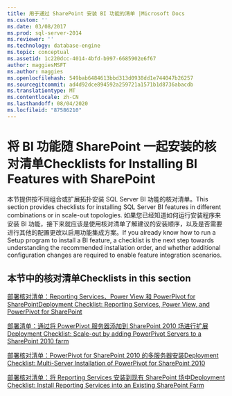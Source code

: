 ```yaml
---
title: 用于通过 SharePoint 安装 BI 功能的清单 |Microsoft Docs
ms.custom: ''
ms.date: 03/08/2017
ms.prod: sql-server-2014
ms.reviewer: ''
ms.technology: database-engine
ms.topic: conceptual
ms.assetid: 1c220dcc-4014-4bfd-b997-6685902e6f67
author: maggiesMSFT
ms.author: maggies
ms.openlocfilehash: 549bab6484613bbd313d0938dd1e744047b26257
ms.sourcegitcommit: ad4d92dce894592a259721a1571b1d8736abacdb
ms.translationtype: MT
ms.contentlocale: zh-CN
ms.lasthandoff: 08/04/2020
ms.locfileid: "87586210"
---
```

# <a name="checklists-for-installing-bi-features-with-sharepoint"></a><span data-ttu-id="8c66b-102">将 BI 功能随 SharePoint 一起安装的核对清单</span><span class="sxs-lookup"><span data-stu-id="8c66b-102">Checklists for Installing BI Features with SharePoint</span></span>
  <span data-ttu-id="8c66b-103">本节提供按不同组合或扩展拓扑安装 SQL Server BI 功能的核对清单。</span><span class="sxs-lookup"><span data-stu-id="8c66b-103">This section provides checklists for installing SQL Server BI features in different combinations or in scale-out topologies.</span></span> <span data-ttu-id="8c66b-104">如果您已经知道如何运行安装程序来安装 BI 功能，接下来就应该是使用核对清单了解建议的安装顺序，以及是否需要进行其他的配置更改以启用功能集成方案。</span><span class="sxs-lookup"><span data-stu-id="8c66b-104">If you already know how to run a Setup program to install a BI feature, a checklist is the next step towards understanding the recommended installation order, and whether additional configuration changes are required to enable feature integration scenarios.</span></span>  
  
## <a name="checklists-in-this-section"></a><span data-ttu-id="8c66b-105">本节中的核对清单</span><span class="sxs-lookup"><span data-stu-id="8c66b-105">Checklists in this section</span></span>  
 [<span data-ttu-id="8c66b-106">部署核对清单：Reporting Services、Power View 和 PowerPivot for SharePoint</span><span class="sxs-lookup"><span data-stu-id="8c66b-106">Deployment Checklist: Reporting Services, Power View, and PowerPivot for SharePoint</span></span>](deployment-checklist-reporting-services-power-view-power-pivot-for-sharepoint.md)  
  
 [<span data-ttu-id="8c66b-107">部署清单：通过将 PowerPivot 服务器添加到 SharePoint 2010 场进行扩展</span><span class="sxs-lookup"><span data-stu-id="8c66b-107">Deployment Checklist: Scale-out by adding PowerPivot Servers to a SharePoint 2010 farm</span></span>](../../../2014/sql-server/install/deployment-checklist-scale-out-adding-powerpivot-servers-sharepoint-2010-farm.md)  
  
 [<span data-ttu-id="8c66b-108">部署核对清单：PowerPivot for SharePoint 2010 的多服务器安装</span><span class="sxs-lookup"><span data-stu-id="8c66b-108">Deployment Checklist: Multi-Server Installation of PowerPivot for SharePoint 2010</span></span>](../../../2014/sql-server/install/deployment-checklist-multiserver-installation-powerpivot-sharepoint-2010.md)  
  
 [<span data-ttu-id="8c66b-109">部署核对清单：将 Reporting Services 安装到现有 SharePoint 场中</span><span class="sxs-lookup"><span data-stu-id="8c66b-109">Deployment Checklist: Install Reporting Services into an Existing SharePoint Farm</span></span>](../../../2014/sql-server/install/deployment-checklist-install-reporting-services-existing-sharepoint-farm.md)  
  
  
